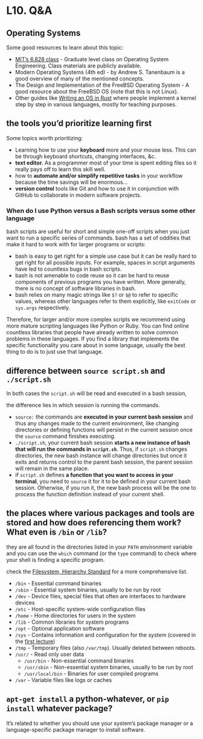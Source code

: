 # L10. Q&A

## Operating Systems 

Some good resources to learn about this topic:

* [MIT’s 6.828 class](https://pdos.csail.mit.edu/6.828/) - Graduate level class on Operating System Engineering. Class materials are publicly available.
* Modern Operating Systems \(4th ed\) - by Andrew S. Tanenbaum is a good overview of many of the mentioned concepts.
* The Design and Implementation of the FreeBSD Operating System - A good resource about the FreeBSD OS \(note that this is not Linux\).
* Other guides like [Writing an OS in Rust](https://os.phil-opp.com/) where people implement a kernel step by step in various languages, mostly for teaching purposes.

## the tools you’d prioritize learning first

Some topics worth prioritizing:

* Learning how to use your **keyboard** more and your mouse less. This can be through keyboard shortcuts, changing interfaces, &c.
* **text editor.** As a programmer most of your time is spent editing files so it really pays off to learn this skill well.
* how to **automate and/or simplify repetitive tasks** in your workflow because the time savings will be enormous…
* **version control** tools like Git and how to use it in conjunction with GitHub to collaborate in modern software projects.

### When do I use Python versus a Bash scripts versus some other language <a id="when-do-i-use-python-versus-a-bash-scripts-versus-some-other-language"></a>

bash scripts are useful for short and simple one-off scripts when you just want to run a specific series of commands. bash has a set of oddities that make it hard to work with for larger programs or scripts:

* bash is easy to get right for a simple use case but it can be really hard to get right for all possible inputs. For example, spaces in script arguments have led to countless bugs in bash scripts.
* bash is not amenable to code reuse so it can be hard to reuse components of previous programs you have written. More generally, there is no concept of software libraries in bash.
* bash relies on many magic strings like `$?` or `$@` to refer to specific values, whereas other languages refer to them explicitly, like `exitCode` or `sys.args` respectively.

Therefore, for larger and/or more complex scripts we recommend using more mature scripting languages like Python or Ruby. You can find online countless libraries that people have already written to solve common problems in these languages. If you find a library that implements the specific functionality you care about in some language, usually the best thing to do is to just use that language.



## difference between `source script.sh` and `./script.sh`

In both cases the `script.sh` will be read and executed in a bash session, 

the difference lies in which session is running the commands.

* `source:` the commands are **executed in your current bash session** and thus any changes made to the current environment, like changing directories or defining functions will persist in the current session once the `source` command finishes executing.
* `./script.sh`, your current bash session **starts a new instance of bash that will run the commands in `script.sh`**. Thus, if `script.sh` changes directories, the new bash instance will change directories but once it exits and returns control to the parent bash session, the parent session will remain in the same place. 
*  if `script.sh` defines **a function that you want to access in your terminal**, you need to `source` it for it to be defined in your current bash session. Otherwise, if you run it, the new bash process will be the one to process the function definition instead of your current shell.

## the places where various packages and tools are stored and how does referencing them work? What even is `/bin` or `/lib`?

they are all found in the directories listed in your `PATH` environment variable and you can use the `which` command \(or the `type` command\) to check where your shell is finding a specific program. 

check the [Filesystem, Hierarchy Standard](https://en.wikipedia.org/wiki/Filesystem_Hierarchy_Standard) for a more comprehensive list.

* `/bin` - Essential command binaries
* `/sbin` - Essential system binaries, usually to be run by root
* `/dev` - Device files, special files that often are interfaces to hardware devices
* `/etc` - Host-specific system-wide configuration files
* `/home` - Home directories for users in the system
* `/lib` - Common libraries for system programs
* `/opt` - Optional application software
* `/sys` - Contains information and configuration for the system \(covered in the [first lecture](https://missing.csail.mit.edu/2020/course-shell/)\)
* `/tmp` - Temporary files \(also `/var/tmp`\). Usually deleted between reboots.
* `/usr/` - Read only user data
  * `/usr/bin` - Non-essential command binaries
  * `/usr/sbin` - Non-essential system binaries, usually to be run by root
  * `/usr/local/bin` - Binaries for user compiled programs
* `/var` - Variable files like logs or caches

## `apt-get install` a python-whatever, or `pip install` whatever package?

It’s related to whether you should use your system’s package manager or a language-specific package manager to install software.





